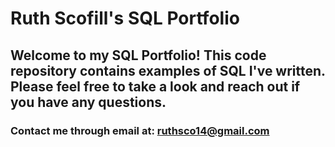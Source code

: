 # Ruth Scofill's SQL Portfolio

## Welcome to my SQL Portfolio! This code repository contains examples of SQL I've written. Please feel free to take a look and reach out if you have any questions. 
### Contact me through email at: ruthsco14@gmail.com
